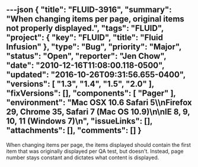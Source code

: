 ---json
{
  "title": "FLUID-3916",
  "summary": "When changing items per page, original items not properly displayed.",
  "tags": "FLUID",
  "project": {
    "key": "FLUID",
    "title": "Fluid Infusion"
  },
  "type": "Bug",
  "priority": "Major",
  "status": "Open",
  "reporter": "Jen Chow",
  "date": "2010-12-16T11:08:00.118-0500",
  "updated": "2016-10-26T09:31:56.655-0400",
  "versions": [
    "1.3",
    "1.4",
    "1.5",
    "2.0"
  ],
  "fixVersions": [],
  "components": [
    "Pager"
  ],
  "environment": "Mac OSX 10.6 Safari 5\\\nFirefox 29, Chrome 35, Safari 7 (Mac OS 10.9)\n\nIE 8, 9, 10, 11 (Windows 7)\n",
  "issueLinks": [],
  "attachments": [],
  "comments": []
}
---
When changing items per page, the items displayed should contain the first item that was originally displayed per QA test, but doesn't. Instead, page number stays constant and dictates what content is displayed.

        